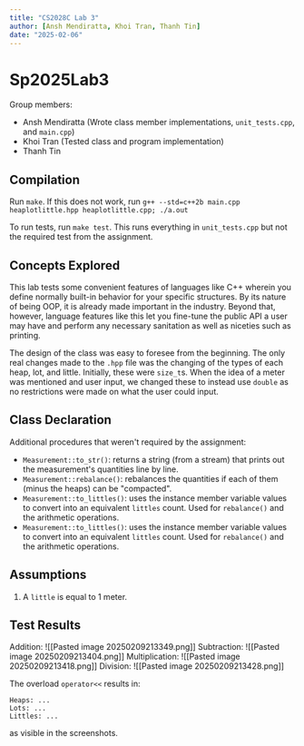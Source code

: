 ```yaml
---
title: "CS2028C Lab 3"
author: [Ansh Mendiratta, Khoi Tran, Thanh Tin]
date: "2025-02-06"
---
```


# Sp2025Lab3

Group members:

  - Ansh Mendiratta (Wrote class member implementations, `unit_tests.cpp`, and `main.cpp`)
  - Khoi Tran (Tested class and program implementation)
  - Thanh Tin

## Compilation
Run `make`. If this does not work, run `g++ --std=c++2b main.cpp heaplotlittle.hpp heaplotlittle.cpp; ./a.out`

To run tests, run `make test`. This runs everything in `unit_tests.cpp` but not the required test from the assignment.

## Concepts Explored
This lab tests some convenient features of languages like C++ wherein you define normally built-in behavior for your specific structures. By its nature of being OOP, it is already made important in the industry. Beyond that, however, language features like this let you fine-tune the public API a user may have and perform any necessary sanitation as well as niceties such as printing.

The design of the class was easy to foresee from the beginning. The only real changes made to the `.hpp` file was the changing of the types of each heap, lot, and little. Initially, these were `size_t`s. When the idea of a meter was mentioned and user input, we changed these to instead use `double` as no restrictions were made on what the user could input.

## Class Declaration
Additional procedures that weren't required by the assignment:

  - `Measurement::to_str()`: returns a string (from a stream) that prints out the measurement's quantities line by line.
  - `Measurement::rebalance()`: rebalances the quantities if each of them (minus the heaps) can be "compacted".
  - `Measurement::to_littles()`: uses the instance member variable values to convert into an equivalent `littles` count. Used for `rebalance()` and the arithmetic operations.
  - `Measurement::to_littles()`: uses the instance member variable values to convert into an equivalent `littles` count. Used for `rebalance()` and the arithmetic operations.

## Assumptions
1. A `little` is equal to 1 meter.

## Test Results
Addition:
![[Pasted image 20250209213349.png]]
Subtraction:
![[Pasted image 20250209213404.png]]
Multiplication:
![[Pasted image 20250209213418.png]]
Division: 
![[Pasted image 20250209213428.png]]

The overload `operator<<` results in:
```
Heaps: ...
Lots: ...
Littles: ...
```
as visible in the screenshots.
